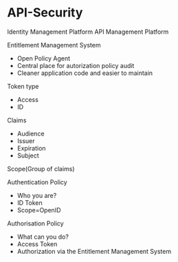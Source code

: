 # API-Security
Identity Management Platform
API Management Platform

Entitlement Management System 
- Open Policy Agent
- Central place for autorization policy audit
- Cleaner application code and easier to maintain


Token type
- Access
- ID

Claims
- Audience
- Issuer
- Expiration
- Subject

Scope(Group of claims)


Authentication Policy
- Who you are?
- ID Token
- Scope=OpenID
  
Authorisation Policy
- What can you do?
- Access Token
- Authorization via the Entitlement Management System

  
